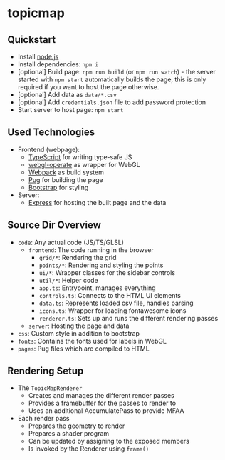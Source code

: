 # topicmap

## Quickstart

- Install [node.js](https://nodejs.org/)
- Install dependencies: `npm i`
- \[optional\] Build page: `npm run build` (or `npm run watch`) - the server started with `npm start` automatically builds the page, this is only required if you want to host the page otherwise.
- \[optional\] Add data as `data/*.csv`
- \[optional\] Add `credentials.json` file to add password protection
- Start server to host page: `npm start`

## Used Technologies

- Frontend (webpage):
  - [TypeScript](https://www.typescriptlang.org/) for writing type-safe JS
  - [webgl-operate](https://webgl-operate.org/) as wrapper for WebGL
  - [Webpack](https://webpack.js.org/) as build system
  - [Pug](pugjs.org) for building the page
  - [Bootstrap](https://getbootstrap.com/) for styling
- Server:
  - [Express](https://expressjs.com/de/) for hosting the built page and the data

## Source Dir Overview

- `code`: Any actual code (JS/TS/GLSL)
  - `frontend`: The code running in the browser
    - `grid/*`: Rendering the grid
    - `points/*`: Rendering and styling the points
    - `ui/*`: Wrapper classes for the sidebar controls
    - `util/*`: Helper code
    - `app.ts`: Entrypoint, manages everything
    - `controls.ts`: Connects to the HTML UI elements
    - `data.ts`: Represents loaded csv file, handles parsing
    - `icons.ts`: Wrapper for loading fontawesome icons
    - `renderer.ts`: Sets up and runs the different rendering passes
  - `server`: Hosting the page and data
- `css`: Custom style in addition to bootstrap
- `fonts`: Contains the fonts used for labels in WebGL
- `pages`: Pug files which are compiled to HTML

## Rendering Setup

- The `TopicMapRenderer`
  - Creates and manages the different render passes
  - Provides a framebuffer for the passes to render to
  - Uses an additional AccumulatePass to provide MFAA
- Each render pass
  - Prepares the geometry to render
  - Prepares a shader program
  - Can be updated by assigning to the exposed members
  - Is invoked by the Renderer using `frame()`
